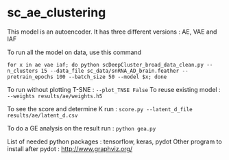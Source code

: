 # sc_ae_clustering
This model is an autoencoder. It has three different versions : AE, VAE and IAF

To run all the model on data, use this command

```for x in ae vae iaf; do python scDeepCluster_broad_data_clean.py --n_clusters 15 --data_file sc_data/snRNA_AD_brain.feather --pretrain_epochs 100 --batch_size 50 --model $x; done```

To run without plotting T-SNE : `--plot_TNSE False`
To reuse existing model : `--weights results/ae/weights.h5`

To see the score and determine K run : `score.py --latent_d_file results/ae/latent_d.csv`

To do a GE analysis on the result run : `python gea.py`

List of needed python packages : tensorflow, keras, pydot 
Other program to install after pydot : http://www.graphviz.org/
